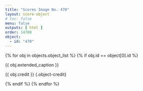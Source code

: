 ```yaml
---
title: "Scores Image No. 470"
layout: score-object
# toc: false
menu: false
outputs: [ html ]
order: 14700
object:
  - id: "470"
---
```


{% for obj in objects.object_list %}
{% if obj.id == object[0].id %}

{{ obj.extended_caption }}

{{ obj.credit }} {.object-credit}

{% endif %}
{% endfor %}
